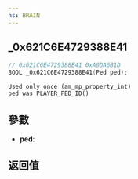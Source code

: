 ```yaml
---
ns: BRAIN
---
```

## _0x621C6E4729388E41

```c
// 0x621C6E4729388E41 0xA0DA6B1D
BOOL _0x621C6E4729388E41(Ped ped);
```

```
Used only once (am_mp_property_int)  
ped was PLAYER_PED_ID()  
```

## 參數
* **ped**: 

## 返回值
